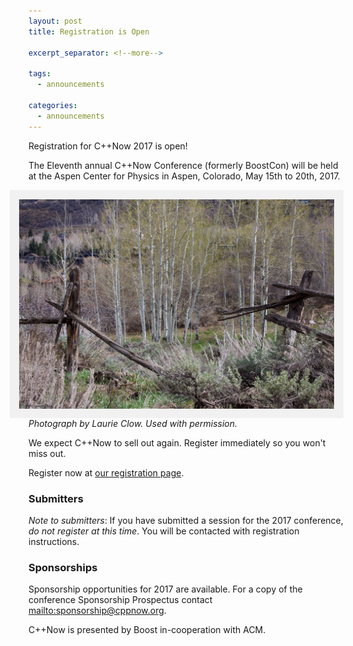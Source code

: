 ```yaml
---
layout: post
title: Registration is Open

excerpt_separator: <!--more-->

tags:
  - announcements
  
categories:
  - announcements
---
```

<style>
    img[alt=Aspen] { 
        float: right; 
        padding:10px;
        background: #f1f1f1;
        border:5px #f1f1f1 solid;
    }
</style>

Registration for C++Now 2017 is open!

The Eleventh annual C++Now Conference (formerly BoostCon) will be held at the Aspen Center for Physics in Aspen, Colorado, May 15th to 20th, 2017.


![Aspen](/images/clow_2009_1.jpg "Photograph by Laurie Clow. Used with permission.")
_Photograph by Laurie Clow. Used with permission._

We expect C++Now to sell out again. Register immediately so you won't miss out.

<!--more-->


Register now at <a href="https://cppnow2017.eventbrite.com/">our registration page</a>.

### Submitters
<em>Note to submitters</em>: If you have submitted a session for the 2017 conference, <em>do not register at this time</em>. You will be contacted with registration instructions.

### Sponsorships
Sponsorship opportunities for 2017 are available. For a copy of the conference Sponsorship Prospectus contact <mailto:sponsorship@cppnow.org>.

C++Now is presented by Boost in-cooperation with ACM.
